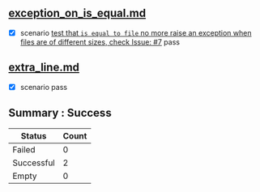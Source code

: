 ## [exception_on_is_equal.md](../../../tests/non_reg_tests/exception_on_is_equal.md)  
  - [X] scenario [test that `is equal to file` no more raise an exception when files are of different sizes, check Issue: #7](../../../tests/non_reg_tests/exception_on_is_equal.md) pass  

## [extra_line.md](../../../tests/non_reg_tests/extra_line.md)  
  - [X] scenario [](../../../tests/non_reg_tests/extra_line.md) pass  


## Summary : **Success**

| Status     | Count |
|------------|-------|
| Failed     | 0     |
| Successful | 2     |
| Empty      | 0     |

